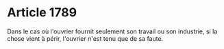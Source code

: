 # Article 1789

Dans le cas où l'ouvrier fournit seulement son travail ou son industrie, si la chose vient à périr, l'ouvrier n'est tenu que de sa faute.